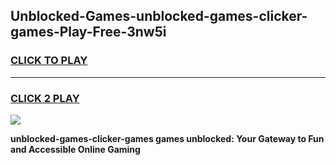 
## Unblocked-Games-unblocked-games-clicker-games-Play-Free-3nw5i
<h3>
<a href="https://premium76.site?title=unblocked-games-clicker-games&ref=18A">CLICK TO PLAY</a></h3>
<hr>

<h3>
<a href="https://premium76.site?title=unblocked-games-clicker-games&ref=18A">CLICK 2 PLAY</a>
  
</h3>

<a href="https://premium76.site?title=unblocked-games-clicker-games&ref=18A"><img src="https://clearcache.store/games.png"></a>


**unblocked-games-clicker-games games unblocked: Your Gateway to Fun and Accessible Online Gaming**
